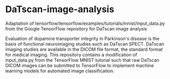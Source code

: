 # DaTscan-image-analysis
Adaptation of tensorflow/tensorflow/examples/tutorials/mnist/input_data.py  from the Google TensorFlow repository for DaTscan image analysis

Evaluation of dopamine transporter integrity in Parkinson's disease is the basis of functional neuroimaging studies such as DaTscan SPECT. DaTscan imaging studies are available in the DICOM file format, the standard format for medical imaging. This repository contains a modification of input_data.py from the TensorFlow MNIST tutorial such that raw DaTscan DICOM images can be submitted to TensorFlow to implement machine learning models for automated image classification.
